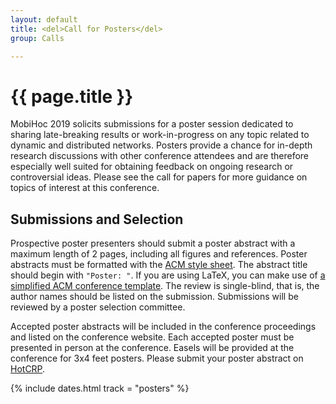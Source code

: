 ```yaml
---
layout: default
title: <del>Call for Posters</del>
group: Calls

---
```


# {{ page.title }}

MobiHoc 2019 solicits submissions for a poster session dedicated to sharing late-breaking results or work-in-progress on any topic related to dynamic and distributed networks. Posters provide a chance for in-depth research discussions with other conference attendees and are therefore especially well suited for obtaining feedback on ongoing research or controversial ideas. Please see the call for papers for more guidance on topics of interest at this conference.

## Submissions and Selection

Prospective poster presenters should submit a poster abstract with a maximum length of 2 pages, including all figures and references. Poster abstracts must be formatted with the [ACM style sheet](http://www.acm.org/publications/article-templates/proceedings-template.html). The abstract title should begin with `"Poster: "`.  If you are using LaTeX, you can make use of [a simplified ACM conference template](https://github.com/conference-websites/acmart-sigproc-template).  The review is single-blind, that is, the author names should be listed on the submission.  Submissions will be reviewed by a poster selection committee. 

Accepted poster abstracts will be included in the conference proceedings and listed on the conference website. Each accepted poster must be presented in person at the conference. Easels will be provided at the conference for 3x4 feet posters. Please submit your poster abstract on [HotCRP](https://mobihoc19posters.hotcrp.com/).

{% include dates.html track = "posters" %}
